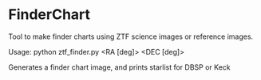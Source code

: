 # FinderChart

Tool to make finder charts using ZTF science images or reference images.

Usage: 
python ztf\_finder.py <RA [deg]> <DEC [deg]> <SourceName>

Generates a finder chart image, and prints starlist for DBSP or Keck
